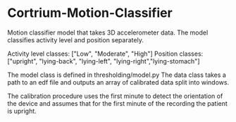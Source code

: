 # Cortrium-Motion-Classifier

Motion classifier model that takes 3D accelerometer data. The model classifies activity level and position separately.

Activity level classes: ["Low", "Moderate", "High"]
Position classes: ["upright", "lying-back", "lying-left", "lying-right","lying-stomach"]

The model class is defined in thresholding/model.py
The data class takes a path to an edf file and outputs an array of calibrated data split into windows. 

The calibration procedure uses the first minute to detect the orientation of the device and assumes that for the first minute of the recording the patient is upright.
